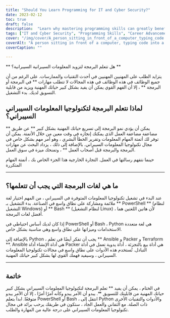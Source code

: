 ```yaml
---
title: "Should You Learn Programming for IT and Cyber Security?"
date: 2023-02-12
toc: true
draft: false
description:  "Learn why mastering programming skills can greatly benefit your IT and Cyber Security career, and how to get started with PowerShell, Bash, Python, Ansible, Packer, and Terraform."
tags: ["IT and Cyber Security", "Programming Skills", "Career Advancement", "PowerShell", "Bash", "Python", "Ansible", "Packer", "Terraform", "Automation", "Command Line", "Scripting", "Infrastructure Deployment", "Data Analysis", "Security Testing"]
cover: "/img/cover/A_person_sitting_in_front_of_a_computer_typing_code.png"
coverAlt: "A person sitting in front of a computer, typing code into a command line interface with lines of text scrolling on the screen. "
coverCaption: ""

---
```


** هل تتعلم البرمجة لتزويد المعلومات السيبرانية السيبرانية؟ **  يتزايد الطلب على المهنيين المهنيين في أحدث التقنيات والممارسات. على الرغم من أن جميع الوظائف في هذه الوظائف في هذه المجالات لا تتطلب مهارات ** في البرمجة أو البرمجة ** ، إلا أن الفهم القوي يمكن أن يفيد بشكل كبير حياتك المهنية ويزيد من قابلية التسويق لديك. بدء التشغيل.  ## لماذا نتعلم البرمجة لتكنولوجيا المعلومات السيبراني السيبراني؟  ** يمكن أن يؤدي نمو البرمجة إلى تسريع حياتك المهنية بشكل كبير ** عن طريق مضاعفة مضاعفة العمل الذي يمكنك إنجازه في وقت معين من خلال الأتمتة. يمكن أن توفر لك أتمتة المهام المعلومات وتقرير الخطأ البشري ، وهو أمر مهم بشكل خاص في مجال تكنولوجيا المعلومات السيبراني. بالإضافة إلى ذلك ، يزداد البحث عن مهارات البرمجة والبرمجة قبل أصحاب العمل ** ، وتمنحك ميزة في سوق العمل.  حينما نتفهم رسالتها في العمل. التجارة الخارجية هذا الجزء الخاص بك ، أتمتة المهام المتكررة  _________________________  ## ما هي لغات البرمجة التي يجب أن تتعلمها؟  عند البدء في تشغيل تكنولوجيا المعلومات المتوفرة في السيبراني ، من المهم اختيار لغة ملائمة ومشاركة على نطاق واسع في الصناعة. بدء التشغيل بـ ** PowerShell ** (لنظام التشغيل Windows) أو ** Bash ** (لنظام التشغيل Linux) ، لأن هاتين اللغتين هما أفضل لغات البرمجة.  إذا كان لديك أساس احتياطي في PowerShell أو Bash ، Python هي لغة متعددة الاستخدامات وميزاتها على نطاق واسع وهي مناسبة بشكل خاص.  بالإضافة إلى Python ، يجب أن تفكر أيضًا في تعلم ** Ansible و Packer و Terraform **. Ansible هي أداة الإنشاء أداة Packer هي أداة بيع بالتجزئة ، أداة يدوية تعمل في أداة التبادل. تُستخدم هذه الأدوات على نطاق واسع في مجالات تكنولوجيا المعلومات السيبراني ، وسيفيد فهمك القوي لها بشكل كبير حياتك المهنية.  _________________________  ## خاتمة  في الختام ، يمكن أن يفيد ** تعلم البرمجة لتكنولوجيا المعلومات السيبراني بشكل كبير حياتك المهنية من قابليتك للتسويق **. يبدو أن الأمر يبدو وكأنه أمرًا أمرًا ، إلا أن الأمر يبدو متوقعًا. ابدأ بتعلم PowerShell أو Bash ، انتقل إلى Python والأدوات والتقنيات الأخرى ذات الصلة. مع التفاني والعمل الجاد ، ستكون في طريقك يرحب برائد في مجال تكنولوجيا المعلومات السيبراني على درجة عالية من المهارة والطلب.